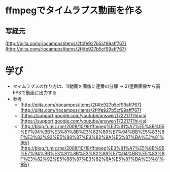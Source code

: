 # ffmpegでタイムラプス動画を作る

## 写経元

[http://qiita.com/riocampos/items/2f4fe927b5cf99aff767](http://qiita.com/riocampos/items/2f4fe927b5cf99aff767)

# 学び

- タイムラプスの作り方は、1)動画を画像に連番の分解 => 2)連番画像から高FPSで動画に出力する
- 参考
  - [http://qiita.com/riocampos/items/2f4fe927b5cf99aff767](http://qiita.com/riocampos/items/2f4fe927b5cf99aff767)
  - [https://support.google.com/youtube/answer/1722171?hl=ja](https://support.google.com/youtube/answer/1722171?hl=ja)
  - [http://blog.fumiz.me/2008/10/19/ffmpeg%E3%81%A7%E5%8B%95%E7%94%BB%E3%81%8B%E3%82%89%E7%94%BB%E5%83%8F%E3%82%92%E5%88%87%E3%82%8A%E5%87%BA%E3%81%99/](http://blog.fumiz.me/2008/10/19/ffmpeg%E3%81%A7%E5%8B%95%E7%94%BB%E3%81%8B%E3%82%89%E7%94%BB%E5%83%8F%E3%82%92%E5%88%87%E3%82%8A%E5%87%BA%E3%81%99/)